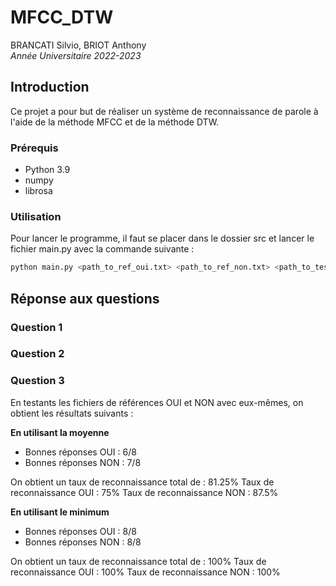 # MFCC_DTW
BRANCATI Silvio, BRIOT Anthony  
*Année Universitaire 2022-2023*

## Introduction

Ce projet a pour but de réaliser un système de reconnaissance de parole à l'aide de la méthode MFCC et de la méthode DTW.

### Prérequis

- Python 3.9
- numpy
- librosa

### Utilisation

Pour lancer le programme, il faut se placer dans le dossier src et lancer le fichier main.py avec la commande suivante :

```bash
python main.py <path_to_ref_oui.txt> <path_to_ref_non.txt> <path_to_tests_txt>
```

## Réponse aux questions

### Question 1

### Question 2

### Question 3
En testants les fichiers de références OUI et NON avec eux-mêmes, on obtient les résultats suivants :  

**En utilisant la moyenne**
- Bonnes réponses OUI : 6/8
- Bonnes réponses NON : 7/8

On obtient un taux de reconnaissance total de : 81.25%
Taux de reconnaissance OUI : 75%
Taux de reconnaissance NON : 87.5%  

**En utilisant le minimum**
- Bonnes réponses OUI : 8/8
- Bonnes réponses NON : 8/8

On obtient un taux de reconnaissance total de : 100%
Taux de reconnaissance OUI : 100%
Taux de reconnaissance NON : 100%
